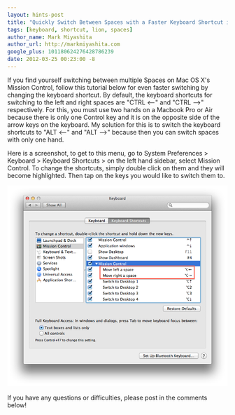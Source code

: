 ```yaml
---
layout: hints-post
title: "Quickly Switch Between Spaces with a Faster Keyboard Shortcut in Lion"
tags: [keyboard, shortcut, lion, spaces]
author_name: Mark Miyashita
author_url: http://markmiyashita.com
google_plus: 101180624276428786239
date: 2012-03-25 00:23:00 -8
---
```


If you find yourself switching between multiple Spaces on Mac OS X's Mission Control, follow this tutorial below for even faster switching by changing the keyboard shortcut. By default, the keyboard shortcuts for switching to the left and right spaces are "CTRL <--" and "CTRL -->" respectively. For this, you must use two hands on a Macbook Pro or Air because there is only one Control key and it is on the opposite side of the arrow keys on the keyboard. My solution for this is to switch the keyboard shortcuts to "ALT <--" and "ALT -->" because then you can switch spaces with only one hand. 

Here is a screenshot, to get to this menu, go to System Preferences > Keyboard > Keyboard Shortcuts > on the left hand sidebar, select Mission Control. To change the shortcuts, simply double click on them and they will become highlighted. Then tap on the keys you would like to switch them to.

<img class="clear blog-image-full-border" src="/images/spaces.png" title="Keyboard Shortcut for Spaces">

If you have any questions or difficulties, please post in the comments below!